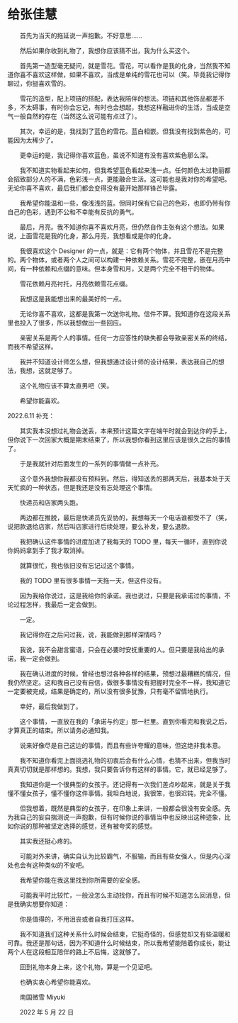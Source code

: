 # 给张佳慧

　　首先为当天的拖延说一声抱歉。不好意思……

　　然后如果你收到礼物了，我想你应该猜不出，我为什么买这个。

　　首先第一造型毫无疑问，就是雪花。雪花，可以看作是我的化身，当然我不知道你喜不喜欢这样做，如果不喜欢，当成是单纯的雪花也可以（笑。毕竟我记得你聊过，你挺喜欢雪的。

　　雪花的造型，配上项链的搭配，表达我陪伴的想法。项链和其他饰品都差不多，不太碍事，有时你会忘记，有时也会想起，我想这样融进你的生活，当成是空气一般自然的存在（当然这么说可能有点过了）。

　　其次，幸运的是，我找到了蓝色的雪花。蓝白相嵌。但我没有找到紫色的，可能因为太稀少了。

　　更幸运的是，我记得你喜欢蓝色，虽说不知道有没有喜欢紫色那么深。

　　我不知道实物看起来如何，但我希望蓝色看起来浅一点。任何颜色太过艳丽都会招致部分人的不满，色彩浅一点，更能融合生活。这可能也是我对你的希望吧。无论你喜不喜欢，最后我们都会变得没有最开始那样锋芒毕露。

　　我希望你能温和一些，像浅浅的蓝。但同时保有它自己的色彩，也即仍带有你自己的色彩，遇到不公和不幸能有反抗的勇气。

　　最后，月亮。我不知道你喜不喜欢月亮，但仍然自作主张有这个想法。如果说，上面雪花是我的化身，那么月亮，我想看成是你的化身。

　　我很喜欢这个 Designer 的一点，就是：它有两个物体，并且雪花不是完整的。两个物体，或者两个人之间可以构建一种依赖关系。雪花不完整，嵌在月亮中间，有一种依赖和点缀的意味。但本身雪和月，又是两个完全不相干的物体。

　　雪花依赖月亮衬托，月亮依赖雪花点缀。

　　我想这是我能想出来的最美好的一点。

　　无论你喜不喜欢，这都是我第一次送你礼物。信件不算。我知道你在这段关系里也投入了很多，所以我想做出一些回应。

　　亲密关系是两个人的事情。任何一方应答性的缺失都会导致亲密关系的终结，而我不希望这样。

　　我并不知道设计师怎么想，但我想通过设计师的设计结果，表达我自己的想法，我想，这就足够了。

　　这个礼物应该不算太直男吧（笑。

　　希望你能喜欢。



2022.6.11 补充：

　　其实我本没想过礼物会送丢，本来预计这篇文字在端午时就会到达你的手上，但你说下一次回家大概是期末结束了，所以我想你看到这里应该是很久之后的事情了。

　　于是我就针对后面发生的一系列的事情做一点补充。

　　这个意外我想你我都没有预料到。然后，得知送丢的那两天后，我基本处于天天忙疯的一种状态，但是我还是没有忘处理这个事情。

　　快递员和店家两头跑。

　　两边都在推脱，最后是快递员先妥协的，我想每天一个电话谁都受不了（笑，说把款退给店家，然后叫店家进行后续处理，要么补发，要么退款。

　　我把确认这件事情的进度加进了我每天的 TODO 里，每天一循环，直到你说你妈妈拿到手了我才取消掉。

　　就算很忙，我也依旧没有忘记过这个事情。

　　我的 TODO 里有很多事情一天拖一天，但这件没有。

　　因为我给你说过，这是我给你的承诺。我也说过，只要是我承诺过的事情，不论过程怎样，我最后一定会做到。

　　一定。

　　我记得你在之后问过我，说，我能做到那样深情吗？

　　我说，我不会甜言蜜语，只会在必要时安抚重要的人。但只要是我给出的承诺，我一定会做到。

　　我在确认进度的时候，曾经也想过各种各样的结果，预想过最糟糕的情况，但我仍然坚定。这和我自己没有自信，做很多事情没有把握时完全不一样，我知道它一定要被完成，结果是确定的，所以没有很多犹豫，只有毫不留情地执行。

　　幸好，最后我做到了。

　　这个事情，一直放在我的「承诺与约定」那一栏里。直到你看完和我说之后，才算真正的结束。所以请务必通知我。

　　说来好像尽是自己这边的事情，而且有些许夸耀的意味，但这绝非我本意。

　　我不知道你看完上面挑选礼物的初衷后会有什么心情，也猜不出来，但我当时真真切切就是那样想的。我想，我只要告诉你有这样的事情。它，就已经足够了。

　　我知道你是一个很典型的女孩子。还记得有一次我们差点吵起来，就是关于我懂不懂女孩子，懂不懂你这件事情。我坦白地说，我很笨，也很迟钝，完全不懂。

　　但我想着，既然是典型的女孩子，在印象上来讲，一般都会很没有安全感。先为我自己的妄自揣测说一声抱歉，但有时候你说的事情当中也反映出这种迹象，比如你说的那种被坚定选择的感觉，还有被夸奖的感觉。

　　其实我还挺心疼的。

　　可能对外来讲，确实自认为比较霸气，不服输，而且有些女强人，但是内心深处也会有这种类似的不安吧。

　　我希望你能在我这里找到你所需要的安全感。

　　可能我平时比较忙，一般没怎么主动找你，而且有时候不知道怎么回消息，但是我确实想要你知道：

　　你是值得的，不用沮丧或者自我打压这样。

　　我不知道我们这种关系什么时候会结束，它挺奇怪的，但感觉却又有些温暖和可靠。我还是那句话，因为不知道什么时候结束，所以我希望能陪着你成长，能让两个人在这段相互陪伴的路上不后悔，这就够了。

　　回到礼物本身上来，这个礼物，算是一个见证吧。

　　也确实衷心希望你能喜欢。



　　南国微雪 Miyuki

　　2022 年 5 月 22 日

